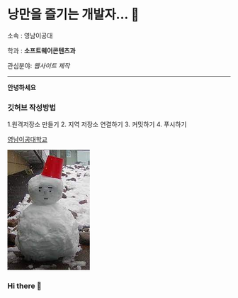 # 낭만을 즐기는 개발자... 👋

소속 : 영남이공대

학과 : **소프트웨어콘텐츠과**

관심분야: *웹사이트 제작*

---
**안녕하세요**

### 깃허브 작성방법
1.원격저장소 만들기
2. 지역 저장소 연결하기
3. 커밋하기
4. 푸시하기

[영남이공대학교](https://www.ync.ac.kr)

![프로밀 이미지](./눈사람.jpg)

### Hi there 👋

<!--
**rokoop8954/rokoop8954** is a ✨ _special_ ✨ repository because its `README.md` (this file) appears on your GitHub profile.

Here are some ideas to get you started:

- 🔭 I’m currently working on ...
- 🌱 I’m currently learning ...
- 👯 I’m looking to collaborate on ...
- 🤔 I’m looking for help with ...
- 💬 Ask me about ...
- 📫 How to reach me: ...
- 😄 Pronouns: ...
- ⚡ Fun fact: ...
-->
